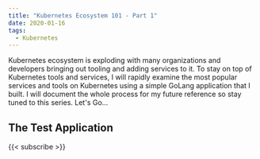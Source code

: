 ```yaml
---
title: "Kubernetes Ecosystem 101 - Part 1"
date: 2020-01-16
tags:
  - Kubernetes
---
```


Kubernetes ecosystem is exploding with many organizations and developers bringing out tooling and adding services to it. To stay on top of Kubernetes tools and services, I will rapidly examine the most popular services and tools on Kubernetes using a simple GoLang application that I built. I will document the whole process for my future reference so stay tuned to this series. Let's Go...

## The Test Application



{{< subscribe >}}
